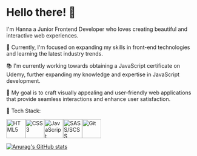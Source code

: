 # Hello there! 👋

I'm Hanna a Junior Frontend Developer who loves creating beautiful and interactive web experiences.

🌱 Currently, I'm focused on expanding my skills in front-end technologies and learning the latest industry trends.

📚 I'm currently working towards obtaining a JavaScript certificate on Udemy, further expanding my knowledge and expertise in JavaScript development.

🎯 My goal is to craft visually appealing and user-friendly web applications that provide seamless interactions and enhance user satisfaction.

💼 Tech Stack:

<img src="https://cdn.jsdelivr.net/npm/simple-icons/icons/html5.svg" alt="HTML5" width="50" /><img src="https://cdn.jsdelivr.net/npm/simple-icons/icons/css3.svg" alt="CSS3" width="50" /><img src="https://cdn.jsdelivr.net/npm/simple-icons/icons/javascript.svg" alt="JavaScript" width="50" /><img src="https://cdn.jsdelivr.net/npm/simple-icons/icons/sass.svg" alt="SASS/SCSS" width="50" /><img src="https://cdn.jsdelivr.net/npm/simple-icons/icons/git.svg" alt="Git" width="50" />


[![Anurag's GitHub stats](https://github-readme-stats.vercel.app/api?username=greatHannahV)](https://github.com/anuraghazra/github-readme-stats)




